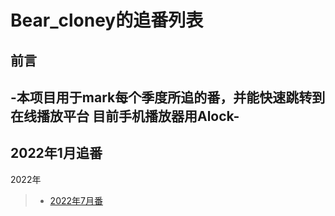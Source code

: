 # Bear_cloney的追番列表
## 前言 
-本项目用于mark每个季度所追的番，并能快速跳转到在线播放平台
目前手机播放器用Alock-
---

## 2022年1月追番
2022年
> * [2022年7月番](2022.07.md)

